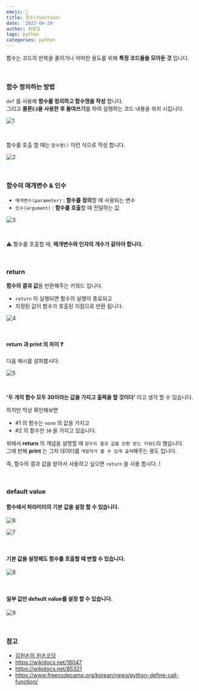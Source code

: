 ```yaml
---
emoji: 📖
title: 함수(function)
date: '2023-04-29'
author: 최현호
tags: python
categories: python
---
```


함수는 코드의 반복을 줄이거나 어떠한 용도를 위해 **특정 코드들을 모아둔 것** 입니다.

<br>

### 함수 정의하는 방법

`def` 를 사용해 **함수를 정의하고 함수명을 작성** 합니다. <br>
그리고 **콜론(:)을 사용한 후 들여쓰기**를 하여 실행하는 코드 내용을 위치 시킵니다.

![1](https://user-images.githubusercontent.com/87301268/234194529-cb46241a-b099-41bf-8007-22e1ca5fc56b.png)

<br>

함수를 호출 할 때는 `함수명()` 이런 식으로 작성 합니다.

![2](https://user-images.githubusercontent.com/87301268/234196132-28c2ec4f-a914-44b7-8c6c-adbcb21bc6e7.png)

<br>

### 함수의 매개변수 & 인수

- `매개변수(parameter)` : **함수를 정의**할 때 사용되는 변수
- `인수(argument)` : **함수를 호출**할 때 전달하는 값

![3](https://user-images.githubusercontent.com/87301268/234198281-681ca30c-9ce2-4aa9-ab52-c3d6a1270d83.png)

<br>

⚠️ 함수를 호출할 때, **매개변수와 인자의 개수가 같아야 합니다.**

<br>

### return

**함수의 결과 값**을 반환해주는 키워드 입니다.

- `return` 이 실행되면 함수의 실행이 종료되고
- 지정된 값이 함수가 호출된 지점으로 반환 됩니다.

![4](https://user-images.githubusercontent.com/87301268/234201135-bc12af96-9e95-4203-99fc-490fe6d4fc72.png)

<br>

#### return 과 print 의 차이 ❓

다음 예시를 살펴봅시다.

![5](https://user-images.githubusercontent.com/87301268/234203011-76e147aa-07aa-4e55-a6be-7634ee319e62.png)

<br>

**'두 개의 함수 모두 30이라는 값을 가지고 출력을 할 것이다'** 라고 생각 할 수 있습니다.

하지만 막상 확인해보면

- #1 의 함수는 `none` 의 값을 가지고
- #2 의 함수만 `30` 을 가지고 있습니다.

위에서 **return** 의 개념을 설명할 때 `함수의 결과 값을 반환 받는 키워드`라 했습니다. <br>
그에 반해 **print** 는 그저 데이터를 `개발자가 볼 수 있게 출력`해주는 용도 입니다.

즉, 함수의 결과 값을 받아서 사용하고 싶으면 `return` 을 사용 합시다..!

<br>

### default value

#### 함수에서 파라미터의 기본 값을 설정 할 수 있습니다.

![6](https://user-images.githubusercontent.com/87301268/234204966-c7b13cde-7362-4019-89d4-d003317537d8.png)

![7](https://user-images.githubusercontent.com/87301268/234206992-3f2b500d-0756-41f5-b447-942b982253b8.png)

<br>

#### 기본 값을 설정해도 함수를 호출할 때 변할 수 있습니다.

![8](https://user-images.githubusercontent.com/87301268/234207881-17f2b82d-1339-43b2-86e9-a137607c20c4.png)

<br>

#### 일부 값만 default value를 설정 할 수 있습니다.

![9](https://user-images.githubusercontent.com/87301268/234208938-c18f5d5c-ca51-40e2-a910-8202c4489d7e.png)

<br>

### 참고

- [김왼손의 왼손코딩](https://www.inflearn.com/course/%ED%8C%8C%EC%9D%B4%EC%8D%AC-%EA%B8%B0%EC%B4%88-%EA%B0%95%EC%A2%8C)
- https://wikidocs.net/16047
- https://wikidocs.net/85321
- https://www.freecodecamp.org/korean/news/python-define-call-function/

<br>

```toc

```
